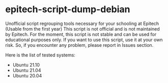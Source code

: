 # epitech-script-dump-debian
Unofficial script regrouping tools necessary for your schooling at Epitech (Usable from the first year)
This script is not official and is not maintained by Epitech.
For the moment, this script is not stable and can be used for educational purposes only.
If you want to use this script, use it at your own risk.
So, if you encounter any problem, please report in Issues section.

Here is the list of tested systems:
- Ubuntu 21.10
- Ubuntu 21.04
- Ubuntu 20.04